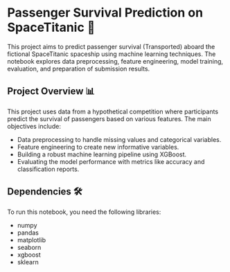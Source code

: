 # Passenger Survival Prediction on SpaceTitanic 🚀
This project aims to predict passenger survival (Transported) aboard the fictional SpaceTitanic spaceship using machine learning techniques. The notebook explores data preprocessing, feature engineering, model training, evaluation, and preparation of submission results.

## Project Overview 📊
This project uses data from a hypothetical competition where participants predict the survival of passengers based on various features. The main objectives include:

- Data preprocessing to handle missing values and categorical variables.
- Feature engineering to create new informative variables.
- Building a robust machine learning pipeline using XGBoost.
- Evaluating the model performance with metrics like accuracy and classification reports.

## Dependencies 🛠️
To run this notebook, you need the following libraries:

- numpy
- pandas
- matplotlib
- seaborn
- xgboost
- sklearn

